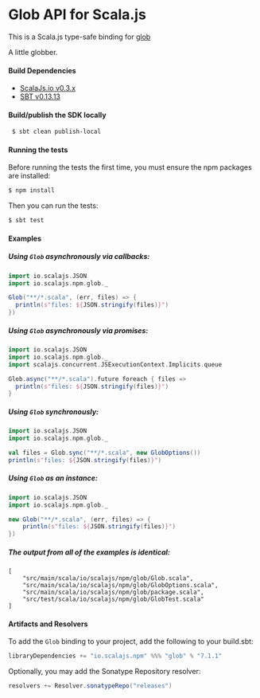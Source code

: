 Glob API for Scala.js
================================
This is a Scala.js type-safe binding for [glob](https://www.npmjs.com/package/glob)

A little globber.

#### Build Dependencies

* [ScalaJs.io v0.3.x](https://github.com/ldaniels528/scalajs.io)
* [SBT v0.13.13](http://www.scala-sbt.org/download.html)

#### Build/publish the SDK locally

```bash
 $ sbt clean publish-local
```

#### Running the tests

Before running the tests the first time, you must ensure the npm packages are installed:

```bash
$ npm install
```

Then you can run the tests:

```bash
$ sbt test
```

#### Examples

##### Using `Glob` asynchronously via callbacks:

```scala
import io.scalajs.JSON
import io.scalajs.npm.glob._

Glob("**/*.scala", (err, files) => {
  println(s"files: ${JSON.stringify(files)}")
})
```

##### Using `Glob` asynchronously via promises:

```scala
import io.scalajs.JSON
import io.scalajs.npm.glob._
import scalajs.concurrent.JSExecutionContext.Implicits.queue

Glob.async("**/*.scala").future foreach { files =>
  println(s"files: ${JSON.stringify(files)}")
}
```

##### Using `Glob` synchronously:

```scala
import io.scalajs.JSON
import io.scalajs.npm.glob._

val files = Glob.sync("**/*.scala", new GlobOptions())
println(s"files: ${JSON.stringify(files)}")
```

##### Using `Glob` as an instance:

```scala
import io.scalajs.JSON
import io.scalajs.npm.glob._

new Glob("**/*.scala", (err, files) => {
    println(s"files: ${JSON.stringify(files)}")
})
```

##### The output from all of the examples is identical:

```text
[
    "src/main/scala/io/scalajs/npm/glob/Glob.scala",
    "src/main/scala/io/scalajs/npm/glob/GlobOptions.scala",
    "src/main/scala/io/scalajs/npm/glob/package.scala",
    "src/test/scala/io/scalajs/npm/glob/GlobTest.scala"
]
```

#### Artifacts and Resolvers

To add the `Glob` binding to your project, add the following to your build.sbt:  

```sbt
libraryDependencies += "io.scalajs.npm" %%% "glob" % "7.1.1"
```

Optionally, you may add the Sonatype Repository resolver:

```sbt   
resolvers += Resolver.sonatypeRepo("releases") 
```
